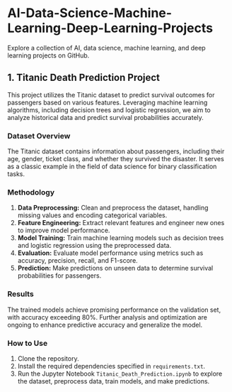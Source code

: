 # AI-Data-Science-Machine-Learning-Deep-Learning-Projects
Explore a collection of AI, data science, machine learning, and deep learning projects on GitHub.
## 1. Titanic Death Prediction Project

This project utilizes the Titanic dataset to predict survival outcomes for passengers based on various features. Leveraging machine learning algorithms, including decision trees and logistic regression, we aim to analyze historical data and predict survival probabilities accurately.

### Dataset Overview
The Titanic dataset contains information about passengers, including their age, gender, ticket class, and whether they survived the disaster. It serves as a classic example in the field of data science for binary classification tasks.

### Methodology
1. **Data Preprocessing:** Clean and preprocess the dataset, handling missing values and encoding categorical variables.
2. **Feature Engineering:** Extract relevant features and engineer new ones to improve model performance.
3. **Model Training:** Train machine learning models such as decision trees and logistic regression using the preprocessed data.
4. **Evaluation:** Evaluate model performance using metrics such as accuracy, precision, recall, and F1-score.
5. **Prediction:** Make predictions on unseen data to determine survival probabilities for passengers.

### Results
The trained models achieve promising performance on the validation set, with accuracy exceeding 80%. Further analysis and optimization are ongoing to enhance predictive accuracy and generalize the model.

### How to Use
1. Clone the repository.
2. Install the required dependencies specified in `requirements.txt`.
3. Run the Jupyter Notebook `Titanic_Death_Prediction.ipynb` to explore the dataset, preprocess data, train models, and make predictions.



